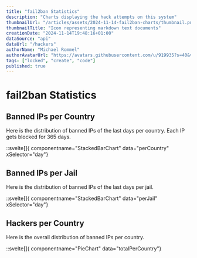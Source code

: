 ```yaml
---
title: "fail2ban Statistics"
description: "Charts displaying the hack attempts on this system"
thumbnailUrl: "/articles/assets/2024-11-14-fail2ban-charts/thumbnail.png"
thumbnailTitle: "Icon representing markdown text documents"
creationDate: "2024-11-14T19:48:16+01:00"
dataSource: "api"
dataUrl: "/hackers"
authorName: "Michael Rommel"
authorAvatarUrl: "https://avatars.githubusercontent.com/u/919935?s=40&v=4"
tags: ["locked", "create", "code"]
published: true
---
```


# fail2ban Statistics

## Banned IPs per Country

Here is the distribution of banned IPs of the last days per country.
Each IP gets blocked for 365 days.

::svelte[]{ componentname="StackedBarChart" data="perCountry" xSelector="day"}


## Banned IPs per Jail

Here is the distribution of banned IPs of the last days per jail.

::svelte[]{ componentname="StackedBarChart" data="perJail" xSelector="day"}


## Hackers per Country

Here is the overall distribution of banned IPs per country.

::svelte[]{ componentname="PieChart" data="totalPerCountry"}

